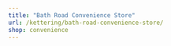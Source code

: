 ```yaml
---
title: "Bath Road Convenience Store"
url: /kettering/bath-road-convenience-store/
shop: convenience
---
```


